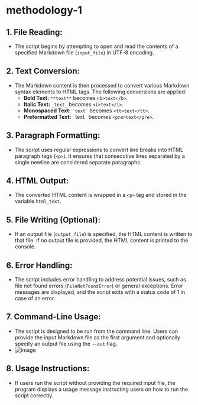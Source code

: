# methodology-1

## 1. File Reading:
   - The script begins by attempting to open and read the contents of a specified Markdown file (`input_file`) in UTF-8 encoding.

## 2. Text Conversion:
   - The Markdown content is then processed to convert various Markdown syntax elements to HTML tags. The following conversions are applied:
     - **Bold Text:** `**text**` becomes `<b>text</b>`.
     - **Italic Text:** `_text_` becomes `<i>text</i>`.
     - **Monospaced Text:** `` `text` `` becomes `<tt>text</tt>`.
     - **Preformatted Text:** ``` ```text``` ``` becomes `<pre>text</pre>`.

## 3. Paragraph Formatting:
   - The script uses regular expressions to convert line breaks into HTML paragraph tags (`<p>`). It ensures that consecutive lines separated by a single newline are considered separate paragraphs.

## 4. HTML Output:
   - The converted HTML content is wrapped in a `<p>` tag and stored in the variable `html_text`.

## 5. File Writing (Optional):
   - If an output file (`output_file`) is specified, the HTML content is written to that file. If no output file is provided, the HTML content is printed to the console.

## 6. Error Handling:
   - The script includes error handling to address potential issues, such as file not found errors (`FileNotFoundError`) or general exceptions. Error messages are displayed, and the script exits with a status code of 1 in case of an error.

## 7. Command-Line Usage:
   - The script is designed to be run from the command line. Users can provide the input Markdown file as the first argument and optionally specify an output file using the `--out` flag.
   -  ![image](https://github.com/darr4i/methodology-1/assets/115396338/8e8d742f-e4e2-4c16-934c-41b9cdd9360c)


## 8. Usage Instructions:
   - If users run the script without providing the required input file, the program displays a usage message instructing users on how to run the script correctly.

